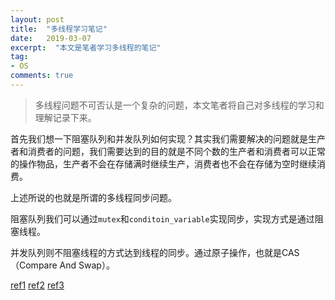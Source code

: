 ```yaml
---
layout: post
title:  "多线程学习笔记"
date:   2019-03-07
excerpt:  "本文是笔者学习多线程的笔记"
tag:
- OS
comments: true
---
```


> 多线程问题不可否认是一个复杂的问题，本文笔者将自己对多线程的学习和理解记录下来。

首先我们想一下阻塞队列和并发队列如何实现？其实我们需要解决的问题就是生产者和消费者的问题，我们需要达到的目的就是不同个数的生产者和消费者可以正常的操作物品，生产者不会在存储满时继续生产，消费者也不会在存储为空时继续消费。

上述所说的也就是所谓的多线程同步问题。

阻塞队列我们可以通过`mutex`和`conditoin_variable`实现同步，实现方式是通过阻塞线程。

并发队列则不阻塞线程的方式达到线程的同步。通过原子操作，也就是CAS（Compare And Swap）。

[ref1](https://blog.poxiao.me/p/spinlock-implementation-in-cpp11/)
[ref2](https://www.miaoerduo.com/c/c-%E5%B9%B6%E5%8F%91%E9%98%9F%E5%88%97%E7%9A%84%E5%8E%9F%E7%90%86%E7%AE%80%E4%BB%8B%E4%B8%8E%E5%BC%80%E6%BA%90%E5%BA%93concurrentqueue%E5%AE%89%E5%88%A9.html)
[ref3](https://www.ibm.com/developerworks/cn/linux/l-cn-lockfree/index.html)